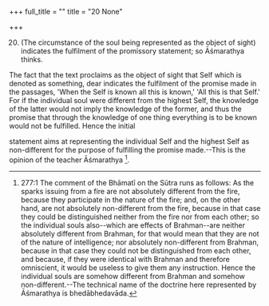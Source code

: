 +++
full_title = ""
title = "20 None"

+++


20. (The circumstance of the soul being represented as the object of sight) indicates the fulfilment of the promissory statement; so Āśmarathya thinks.

The fact that the text proclaims as the object of sight that Self which is denoted as something, dear indicates the fulfilment of the promise made in the passages, 'When the Self is known all this is known,' 'All this is that Self.' For if the individual soul were different from the highest Self, the knowledge of the latter would not imply the knowledge of the former, and thus the promise that through the knowledge of one thing everything is to be known would not be fulfilled. Hence the initial

statement aims at representing the individual Self and the highest Self as non-different for the purpose of fulfilling the promise made.--This is the opinion of the teacher Āśmarathya [^fn_247].

[^fn_247]: 277:1 The comment of the Bhāmatī on the Sūtra runs as follows: As the sparks issuing from a fire are not absolutely different from the fire, because they participate in the nature of the fire; and, on the other hand, are not absolutely non-different from the fire, because in that case they could be distinguished neither from the fire nor from each other; so the individual souls also--which are effects of Brahman--are neither absolutely different from Brahman, for that would mean that they are not of the nature of intelligence; nor absolutely non-different from Brahman, because in that case they could not be distinguished from each other, and because, if they were identical with Brahman and therefore omniscient, it would be useless to give them any instruction. Hence the individual souls are somehow different from Brahman and somehow non-different.--The technical name of the doctrine here represented by Āśmarathya is bhedābhedavāda.

